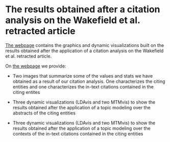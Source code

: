 # The results obtained after a citation analysis on the Wakefield et al. retracted article

[The webpage](https://ivanhb.github.io/ret-analysis-wakefield-results/) contains the graphics and dynamic visualizations built on the results obtained after the application of a citation analysis on the Wakefield et al. retracted article.

On [the webpage](https://ivanhb.github.io/ret-analysis-wakefield-results/) we provide:

* Two images that summarize some of the values and stats we have obtained as a result of our citation analysis. One characterizes the citing entities and one characterizes the in-text citations contained in the citing entites</span></li>

* Three dynamic visualizations (LDAvis and two MTMvis) to show the results obtained after the application of a topic modeling over the abstracts of the citing entities

* Three dynamic visualizations (LDAvis and two MTMvis) to show the results obtained after the application of a topic modeling over the contexts of the in-text citations contained in the citing entities
